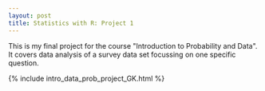 ```yaml
---
layout: post
title: Statistics with R: Project 1
---
```


This is my final project for the course "Introduction to Probability and Data". 
It covers data analysis of a survey data set focussing on one specific question.

{% include intro_data_prob_project_GK.html %}
